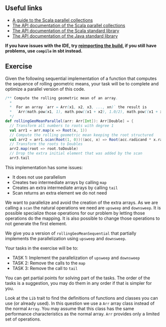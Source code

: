 ## Useful links

  * [A guide to the Scala parallel collections](https://docs.scala-lang.org/overviews/parallel-collections/overview.html)
  * [The API documentation of the Scala parallel collections](https://www.javadoc.io/doc/org.scala-lang.modules/scala-parallel-collections_2.13/latest/scala/collection/index.html)
  * [The API documentation of the Scala standard library](https://www.scala-lang.org/files/archive/api/2.13.4)
  * [The API documentation of the Java standard library](https://docs.oracle.com/en/java/javase/15/docs/api/index.html)

**If you have issues with the IDE, try [reimporting the
build](https://gitlab.epfl.ch/lamp/cs206/-/blob/master/labs/example-lab.md#ide-features-like-type-on-hover-or-go-to-definition-do-not-work),
if you still have problems, use `compile` in sbt instead.**

## Exercise

Given the following sequential implementation of a function that computes the sequence of rolling geometric means, your task will be to complete and optimize a parallel version of this code.

```scala
/** Compute the rolling geometric mean of an array.
  *
  *  For an array `arr = Arr(x1, x2, x3, ..., xn)` the result is
  *  `Arr(math.pow(x1, 1), math.pow((x1 + x2), 1.0/2), math.pow((x1 + x2 + x3), 1.0/3), ..., math.pow((x1 + x2 + x3 + ... + xn), 1.0/n))`
  */
def rollingGeoMeanParallel(arr: Arr[Int]): Arr[Double] = {
  // Transform all numbers to roots with degree 1
  val arr1 = arr.map(x => Root(x, 1))
  // Compute the rolling geometric mean keeping the root structured
  val arr2 = arr1.scan(Root(1, 0))((acc, x) => Root(acc.radicand * x.radicand, acc.degree + x.degree))
  // Transform the roots to Doubles
  arr2.map(root => root.toDouble)
  // Drop the extra initial element that was added by the scan
  arr3.tail
```

 This implementation has some issues:
 - It does not use parallelism
 - Creates two intermediate arrays by calling `map`
 - Creates an extra intermediate arrays by calling `tail`
 - Scan returns an extra element we do not need

 We want to parallelize and avoid the creation of the extra arrays.
 As we are calling a `scan` the natural operations we need are `upsweep` and `downsweep`.
 It is possible specialize those operations for our problem by letting those operations do the mapping.
 It is also possible to change those operations to not generate the first element.

We give you a version of `rollingGeoMeanSequential` that partially implements the parallelization using `upsweep` and `downsweep`.

 Your tasks in the exercise will be to:
 - TASK 1: Implement the parallelization of `upsweep` and `downsweep`
 - TASK 2: Remove the calls to the `map`
 - TASK 3: Remove the call to `tail`

 You can get partial points for solving part of the tasks.
 The order of the tasks is a suggestion, you may do them in any order if that is simpler for you.

Look at the `Lib` trait to find the definitions of functions and classes you can use (or already used).
In this question we use a `Arr` array class instead of the normal `Array`. You may assume that this class has the same performance characteristics as the normal array. `Arr` provides only a limited set of operations.
